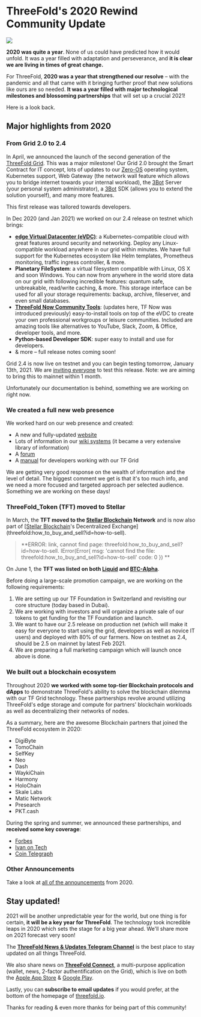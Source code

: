 # ThreeFold's 2020 Rewind Community Update

![](threefold__update2020rewind.png  )

**2020 was quite a year**. None of us could have predicted how it would unfold. It was a year filled with adaptation and perseverance, and **it is clear we are living in times of great change.**

For ThreeFold, **2020 was a year that strengthened our resolve** – with the pandemic and all that came with it bringing further proof that new solutions like ours are so needed. **It was a year filled with major technological milestones and blossoming partnerships** that will set up a crucial 2021!

Here is a look back.

## Major highlights from 2020

### From Grid 2.0 to 2.4

In April, we announced the launch of the second generation of the [ThreeFold Grid](threefold__threefold_grid). This was a major milestone! Our Grid 2.0 brought the Smart Contract for IT concept, lots of updates to our [Zero-OS](threefold__zos) operating system, Kubernetes support, Web Gateway (the network wall feature which allows you to bridge internet towards your internal workload), the [3Bot](threefold__3bot_def) Server (your personal system administrator), a [3Bot](threefold__3bot_def) SDK (allows you to extend the solution yourself), and many more features.

This first release was tailored towards developers.

In Dec 2020 (and Jan 2021) we worked on our 2.4 release on testnet which brings:

- **[edge Virtual Datacenter (eVDC)](https://vdc.threefold.io/)**: a Kubernetes-compatible cloud with great features around security and networking. Deploy any Linux-compatible workload anywhere in our grid within minutes. We have full support for the Kubernetes ecosystem like Helm templates, Prometheus monitoring, traffic ingress controller, & more.
- **Planetary FileSystem**: a virtual filesystem compatible with Linux, OS X and soon Windows. You can now from anywhere in the world store data on our grid with following incredible features: quantum safe, unbreakable, read/write caching, & more. This storage interface can be used for all your storage requirements: backup, archive, fileserver, and even small databases.
- **[ThreeFold Now Community Tools](https://now.threefold.io)**: (updates here, TF Now was introduced previously) easy-to-install tools on top of the eVDC to create your own professional workgroups or leisure communities. Included are amazing tools like alternatives to YouTube, Slack, Zoom, & Office, developer tools, and more.
- **Python-based Developer SDK**: super easy to install and use for developers.
- & more – full release notes coming soon!

Grid 2.4 is now live on testnet and you can begin testing tomorrow, January 13th, 2021. We are [inviting everyone](https://t.me/joinchat/TSI25Ee-RcQaOmieYJ9Yyg) to test this release. Note: we are aiming to bring this to mainnet within 1 month.

Unfortunately our documentation is behind, something we are working on right now.

### We created a full new web presence

We worked hard on our web presence and created:

- A new and fully-updated [website](https://threefold.io)
- Lots of information in our [wiki systems](https://wiki.threefold.io) (it became a very extensive library of information)
- A [forum](https://forum.threefold.io)
- A [manual](https://manual.threefold.io) for developers working with our TF Grid

We are getting very good response on the wealth of information and the level of detail. The biggest comment we get is that it's too much info, and we need a more focused and targeted approach per selected audience. Something we are working on these days!

### ThreeFold_Token (TFT) moved to Stellar

In March, the **TFT moved to the [Stellar Blockchain](threefold__stellar_blockchain) Network** and is now also part of [[Stellar Blockchain](threefold__stellar_blockchain)'s Decentralized Exchange](threefold:how_to_buy_and_sell?id=how-to-sell).
> **ERROR: link, cannot find page: threefold:how_to_buy_and_sell?id=how-to-sell.
IError(Error{
    msg: 'cannot find the file: threefold:how_to_buy_and_sell?id=how-to-sell'
    code: 0
}) **<BR>



On June 1, the **TFT was listed on both [Liquid](https://app.liquid.com/exchange/TFTBTC) and [BTC-Alpha](https://btc-alpha.com/en/exchange/TFT_BTC)**.

Before doing a large-scale promotion campaign, we are working on the following requirements:

1. We are setting up our TF Foundation in Switzerland and revisiting our core structure (today based in Dubai).
2. We are working with investors and will organize a private sale of our tokens to get funding for the TF Foundation and launch.
3. We want to have our 2.5 release on production net (which will make it easy for everyone to start using the grid, developers as well as novice IT users) and deployed with 80% of our farmers. Now on testnet as 2.4, should be 2.5 on mainnet by latest Feb 2021.
4. We are preparing a full marketing campaign which will launch once above is done.

### We built out a blockchain ecosystem

Throughout 2020 **we worked with some top-tier Blockchain protocols and dApps** to demonstrate ThreeFold's ability to solve the blockchain dilemma with our TF Grid technology. These partnerships revolve around utilizing ThreeFold's edge storage and compute for partners' blockchain workloads as well as decentralizing their networks of nodes.

As a summary, here are the awesome Blockchain partners that joined the ThreeFold ecosystem in 2020:

- DigiByte
- TomoChain
- SelfKey
- Neo
- Dash
- WaykiChain
- Harmony
- HoloChain
- Skale Labs
- Matic Network
- Presearch
- PKT.cash

During the spring and summer, we announced these partnerships, and **received some key coverage**:

- [Forbes](https://www.forbes.com/sites/johnkoetsier/2020/06/20/largest-distributed-peer-to-peer-grid-on-the-planet-laying-foundation-for-a-decentralized-internet/)
- [Ivan on Tech](https://www.youtube.com/watch?v=BSZbF7eOp_s)
- [Coin Telegraph](https://cointelegraph.com/news/peer-to-peer-internet-has-lofty-goal-to-bring-true-decentralization)

### Other Announcements

Take a look at [all of the announcements](threefold__launch_announcements.md) from 2020.

## Stay updated!

2021 will be another unpredictable year for the world, but one thing is for certain, **it will be a key year for ThreeFold**. The technology took incredible leaps in 2020 which sets the stage for a big year ahead. We'll share more on 2021 forecast very soon!

The **[ThreeFold News & Updates Telegram Channel](https://t.me/threefoldnews)** is the best place to stay updated on all things ThreeFold.

We also share news on **[ThreeFold Connect](threefold__threefold_connect.md)**, a multi-purpose application (wallet, news, 2-factor authentification on the Grid), which is live on both the [Apple App Store](https://apps.apple.com/us/app/3bot-connect/id1459845885) & [Google Play](https://play.google.com/store/apps/details?id=org.jimber.threebotlogin&hl=en_US).

Lastly, you can **subscribe to email updates** if you would prefer, at the bottom of the homepage of [threefold.io](https://threefold.io/).

Thanks for reading & even more thanks for being part of this community!